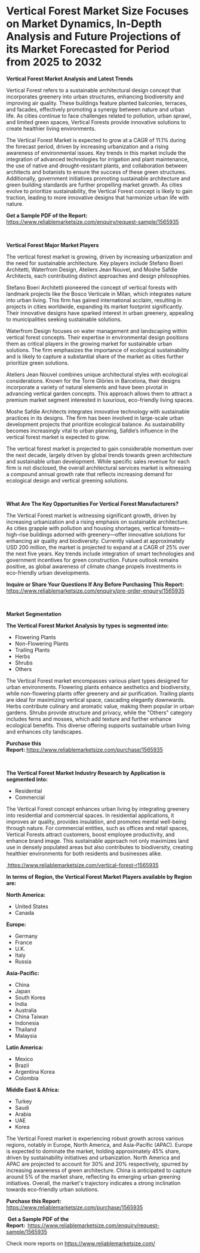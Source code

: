 <p><h1>Vertical Forest Market Size Focuses on Market Dynamics, In-Depth Analysis and Future Projections of its Market Forecasted for Period from 2025 to 2032</h1></p><p><strong>Vertical Forest Market Analysis and Latest Trends</strong></p>
<p><p>Vertical Forest refers to a sustainable architectural design concept that incorporates greenery into urban structures, enhancing biodiversity and improving air quality. These buildings feature planted balconies, terraces, and facades, effectively promoting a synergy between nature and urban life. As cities continue to face challenges related to pollution, urban sprawl, and limited green spaces, Vertical Forests provide innovative solutions to create healthier living environments.</p><p>The Vertical Forest Market is expected to grow at a CAGR of 11.1% during the forecast period, driven by increasing urbanization and a rising awareness of environmental issues. Key trends in this market include the integration of advanced technologies for irrigation and plant maintenance, the use of native and drought-resistant plants, and collaboration between architects and botanists to ensure the success of these green structures. Additionally, government initiatives promoting sustainable architecture and green building standards are further propelling market growth. As cities evolve to prioritize sustainability, the Vertical Forest concept is likely to gain traction, leading to more innovative designs that harmonize urban life with nature.</p></p>
<p><strong>Get a Sample PDF of the Report:&nbsp;</strong> <a href="https://www.reliablemarketsize.com/enquiry/request-sample/1565935?utm_campaign=2442&utm_medium=2&utm_source=Github&utm_content=ia&utm_term=04042025&utm_id=vertical-forest">https://www.reliablemarketsize.com/enquiry/request-sample/1565935</a></p>
<p>&nbsp;</p>
<p><strong>Vertical Forest Major Market Players</strong></p>
<p><p>The vertical forest market is growing, driven by increasing urbanization and the need for sustainable architecture. Key players include Stefano Boeri Architetti, Waterfrom Design, Ateliers Jean Nouvel, and Moshe Safdie Architects, each contributing distinct approaches and design philosophies.</p><p>Stefano Boeri Architetti pioneered the concept of vertical forests with landmark projects like the Bosco Verticale in Milan, which integrates nature into urban living. This firm has gained international acclaim, resulting in projects in cities worldwide, expanding its market footprint significantly. Their innovative designs have sparked interest in urban greenery, appealing to municipalities seeking sustainable solutions.</p><p>Waterfrom Design focuses on water management and landscaping within vertical forest concepts. Their expertise in environmental design positions them as critical players in the growing market for sustainable urban solutions. The firm emphasizes the importance of ecological sustainability and is likely to capture a substantial share of the market as cities further prioritize green solutions.</p><p>Ateliers Jean Nouvel combines unique architectural styles with ecological considerations. Known for the Torre Glòries in Barcelona, their designs incorporate a variety of natural elements and have been pivotal in advancing vertical garden concepts. This approach allows them to attract a premium market segment interested in luxurious, eco-friendly living spaces.</p><p>Moshe Safdie Architects integrates innovative technology with sustainable practices in its designs. The firm has been involved in large-scale urban development projects that prioritize ecological balance. As sustainability becomes increasingly vital to urban planning, Safdie’s influence in the vertical forest market is expected to grow.</p><p>The vertical forest market is projected to gain considerable momentum over the next decade, largely driven by global trends towards green architecture and sustainable urban development. While specific sales revenue for each firm is not disclosed, the overall architectural services market is witnessing a compound annual growth rate that reflects increasing demand for ecological design and vertical greening solutions.</p></p>
<p>&nbsp;</p>
<p><strong>What Are The Key Opportunities For Vertical Forest Manufacturers?</strong></p>
<p><p>The Vertical Forest market is witnessing significant growth, driven by increasing urbanization and a rising emphasis on sustainable architecture. As cities grapple with pollution and housing shortages, vertical forests—high-rise buildings adorned with greenery—offer innovative solutions for enhancing air quality and biodiversity. Currently valued at approximately USD 200 million, the market is projected to expand at a CAGR of 25% over the next five years. Key trends include integration of smart technologies and government incentives for green construction. Future outlook remains positive, as global awareness of climate change propels investments in eco-friendly urban developments.</p></p>
<p><strong>Inquire or Share Your Questions If Any Before Purchasing This Report:</strong> <a href="https://www.reliablemarketsize.com/enquiry/pre-order-enquiry/1565935?utm_campaign=2442&utm_medium=2&utm_source=Github&utm_content=ia&utm_term=04042025&utm_id=vertical-forest">https://www.reliablemarketsize.com/enquiry/pre-order-enquiry/1565935</a></p>
<p>&nbsp;</p>
<p><strong>Market Segmentation</strong></p>
<p><strong>The Vertical Forest Market Analysis by types is segmented into:</strong></p>
<p><ul><li>Flowering Plants</li><li>Non-Flowering Plants</li><li>Trailing Plants</li><li>Herbs</li><li>Shrubs</li><li>Others</li></ul></p>
<p><p>The Vertical Forest market encompasses various plant types designed for urban environments. Flowering plants enhance aesthetics and biodiversity, while non-flowering plants offer greenery and air purification. Trailing plants are ideal for maximizing vertical space, cascading elegantly downwards. Herbs contribute culinary and aromatic value, making them popular in urban gardens. Shrubs provide structure and privacy, while the "Others" category includes ferns and mosses, which add texture and further enhance ecological benefits. This diverse offering supports sustainable urban living and enhances city landscapes.</p></p>
<p><strong>Purchase this Report:&nbsp;</strong><a href="https://www.reliablemarketsize.com/purchase/1565935?utm_campaign=2442&utm_medium=2&utm_source=Github&utm_content=ia&utm_term=04042025&utm_id=vertical-forest">https://www.reliablemarketsize.com/purchase/1565935</a></p>
<p>&nbsp;</p>
<p><strong>The Vertical Forest Market Industry Research by Application is segmented into:</strong></p>
<p><ul><li>Residential</li><li>Commercial</li></ul></p>
<p><p>The Vertical Forest concept enhances urban living by integrating greenery into residential and commercial spaces. In residential applications, it improves air quality, provides insulation, and promotes mental well-being through nature. For commercial entities, such as offices and retail spaces, Vertical Forests attract customers, boost employee productivity, and enhance brand image. This sustainable approach not only maximizes land use in densely populated areas but also contributes to biodiversity, creating healthier environments for both residents and businesses alike.</p></p>
<p><a href="https://www.reliablemarketsize.com/vertical-forest-r1565935?utm_campaign=2442&utm_medium=2&utm_source=Github&utm_content=ia&utm_term=04042025&utm_id=vertical-forest">&nbsp;https://www.reliablemarketsize.com/vertical-forest-r1565935</a></p>
<p><strong>In terms of Region, the Vertical Forest Market Players available by Region are:</strong></p>
<p>
    <p> <strong> North America: </strong>
        <ul>
            <li>United States</li>
            <li>Canada</li>
        </ul>
        </p> 
    <p> <strong> Europe: </strong>
        <ul>
            <li>Germany</li>
            <li>France</li>
            <li>U.K.</li>
            <li>Italy</li>
            <li>Russia</li>
        </ul>
        </p> 
    <p> <strong> Asia-Pacific: </strong>
        <ul>
            <li>China</li>
            <li>Japan</li>
            <li>South Korea</li>
            <li>India</li>
            <li>Australia</li>
            <li>China Taiwan</li>
            <li>Indonesia</li>
            <li>Thailand</li>
            <li>Malaysia</li>
        </ul>
        </p> 
    <p> <strong> Latin America: </strong>
        <ul>
            <li>Mexico</li>
            <li>Brazil</li>
            <li>Argentina Korea</li>
            <li>Colombia</li>
        </ul>
        </p> 
    <p> <strong> Middle East & Africa: </strong>
        <ul>
            <li>Turkey</li>
            <li>Saudi</li>
            <li>Arabia</li>
            <li>UAE</li>
            <li>Korea</li>
        </ul>
    </p>
    </p>
<p><p>The Vertical Forest market is experiencing robust growth across various regions, notably in Europe, North America, and Asia-Pacific (APAC). Europe is expected to dominate the market, holding approximately 45% share, driven by sustainability initiatives and urbanization. North America and APAC are projected to account for 30% and 20% respectively, spurred by increasing awareness of green architecture. China is anticipated to capture around 5% of the market share, reflecting its emerging urban greening initiatives. Overall, the market's trajectory indicates a strong inclination towards eco-friendly urban solutions.</p></p>
<p><strong>Purchase this Report: </strong><a href="https://www.reliablemarketsize.com/purchase/1565935?utm_campaign=2442&utm_medium=2&utm_source=Github&utm_content=ia&utm_term=04042025&utm_id=vertical-forest">https://www.reliablemarketsize.com/purchase/1565935</a></p>
<p>&nbsp;<strong>Get a Sample PDF of the Report:&nbsp;&nbsp;</strong><a href="https://www.reliablemarketsize.com/enquiry/request-sample/1565935?utm_campaign=2442&utm_medium=2&utm_source=Github&utm_content=ia&utm_term=04042025&utm_id=vertical-forest">https://www.reliablemarketsize.com/enquiry/request-sample/1565935</a></p>
<p><strong></strong></p>
<p>Check more reports on <a href="https://www.reliablemarketsize.com/?utm_campaign=2442&utm_medium=2&utm_source=Github&utm_content=ia&utm_term=04042025&utm_id=vertical-forest">https://www.reliablemarketsize.com/</a></p>